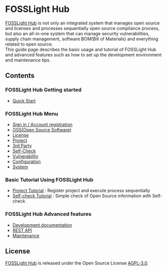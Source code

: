 # FOSSLight Hub
[FOSSLight Hub](https://github.com/fosslight/fosslight) is not only an integrated system that manages open source and licenses and processes sequentially open source compliance process, but also an all-in-one system that can manage security vulnerabilities, supply chain management, software BOM(Bill of Materials) and everything related to open source.    
This guide page describes the basic usage and tutorial of FOSSLight Hub and advanced features such as how to set up the development environment and maintenance tips. 


## Contents

### FOSSLight Hub Getting started
- [Quick Start](started/1_install.md)

### FOSSLight Hub Menu
- [Sign in / Account registration](menu/1_sign.md)
- [OSS(Open Source Software)](menu/2_oss.md)
- [License](menu/3_license.md)
- [Project](menu/4_project.md)
- [3rd Party](menu/5_third-party.md)
- [Self-Check](menu/6_self-check.md)
- [Vulnerability](menu/7_vulnerability.md)
- [Configuration](menu/8_configuration.md)
- [System](menu/9_system.md)

### Basic Tutorial Using FOSSLight Hub
- [Project Tutorial](tutorial/1_project.md) : Register project and execute process sequentially 
- [Self-check Tutorial](tutorial/2_self_check.md) : Simple check of Open Source information with Self-check

### FOSSLight Hub Advanced features
- [Development documentation](features/1_developer.md)
- [REST API](features/2_rest_api.md)
- [Maintenance](features/3_maintenance.md)

## License
[FOSSLight Hub](https://github.com/fosslight/fosslight) is released under the Open Source License [AGPL-3.0][agpl].

[agpl]: https://github.com/fosslight/fosslight/blob/main/LICENSE